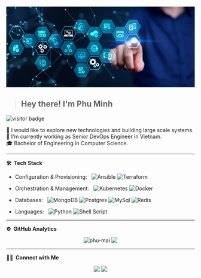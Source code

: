 ![Banner](https://github.com/phu-mai/phu-mai/blob/main/banner.jpg)
><h2>Hey there! I'm Phu Minh</h2>

<p align="left"> <img src="https://visitor-badge.laobi.icu/badge?page_id=phu-mai" alt="visitor badge" /> </p>

🧐 I would like to explore new technologies and building large scale systems.  
💼 I'm currently working as Senior DevOps Engineer in Vietnam.  
🎓 Bachelor of Engineering in Computer Science.  

***
**🛠 &nbsp;Tech Stack**

- Configuration & Provisioning:  &nbsp;
  ![Ansible](https://img.shields.io/badge/ansible-%231A1918.svg?&style=for-the-badge&logo=ansible&logoColor=white)
  ![Terraform](https://img.shields.io/badge/terraform-%235835CC.svg?&style=for-the-badge&logo=terraform&logoColor=white)

- Orchestration & Management:  &nbsp;
  ![Kubernetes](https://img.shields.io/badge/kubernetes-%23326ce5.svg?&style=for-the-badge&logo=kubernetes&logoColor=white)
  ![Docker](https://img.shields.io/badge/docker-%230db7ed.svg?&style=for-the-badge&logo=docker&logoColor=white)

- Databases:  &nbsp;
  ![MongoDB](https://img.shields.io/badge/MongoDB-%234ea94b.svg?&style=for-the-badge&logo=mongodb&logoColor=white)
  ![Postgres](https://img.shields.io/badge/MongoDB-%234ea94b.svg?&style=for-the-badge&logo=mongodb&logoColor=white")
  ![MySql](https://img.shields.io/badge/mysql-%2300f.svg?&style=for-the-badge&logo=mysql&logoColor=white)
  ![Redis](https://img.shields.io/badge/redis-%23DD0031.svg?&style=for-the-badge&logo=redis&logoColor=white)

- Languages: &nbsp;
  ![Python](https://img.shields.io/badge/python-%2314354C.svg?&style=for-the-badge&logo=python&logoColor=white)
  ![Shell Script](https://img.shields.io/badge/shell_script-%23121011.svg?&style=for-the-badge&logo=gnu-bash&logoColor=white)

***
**⚙️  &nbsp;GitHub Analytics**

<p align = "center">
  <img align="top" src="https://github-readme-stats.vercel.app/api?username=phu-mai&show_icons=true&theme=dark&locale=en&hide_border=true" alt="phu-mai" />
  <img align="top" src="https://github-readme-stats.vercel.app/api/top-langs/?username=phu-mai&theme=dark&hide_border=true&layout=compact">
</p>

***
**🤝🏻 &nbsp;Connect with Me**

<p align="center">
<a href="https://linkedin.com/in/m-phu"><img src="https://img.shields.io/badge/-Minh%20Phu-0077B5?style=flat&logo=Linkedin&logoColor=white"/></a>
<a href="mailto:phu.maiminh@gmail.com"><img src="https://img.shields.io/badge/-phu.maiminh@gmail.com-D14836?style=flat&logo=Gmail&logoColor=white"/></a>
</p>
